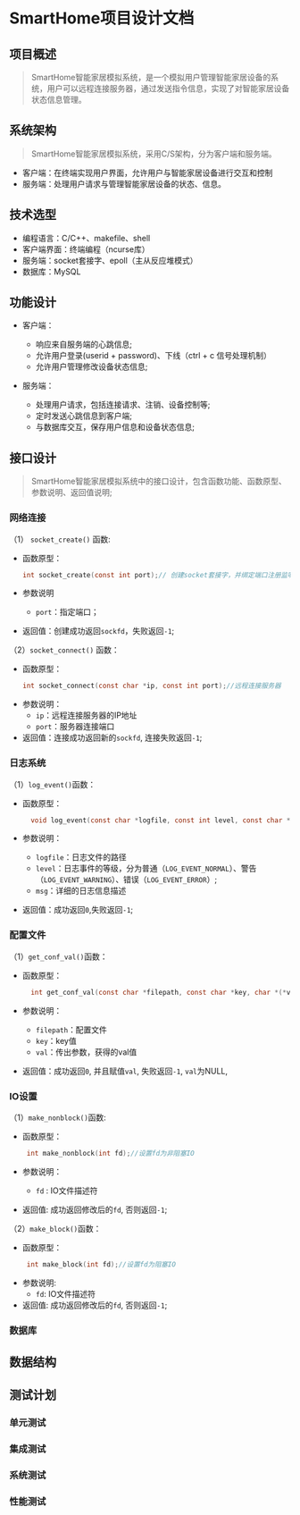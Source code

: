 # SmartHome项目设计文档

## 项目概述
> SmartHome智能家居模拟系统，是一个模拟用户管理智能家居设备的系统，用户可以远程连接服务器，通过发送指令信息，实现了对智能家居设备状态信息管理。

## 系统架构
> SmartHome智能家居模拟系统，采用C/S架构，分为客户端和服务端。

- 客户端：在终端实现用户界面，允许用户与智能家居设备进行交互和控制
- 服务端：处理用户请求与管理智能家居设备的状态、信息。

## 技术选型

- 编程语言：C/C++、makefile、shell
- 客户端界面：终端编程（ncurse库）
- 服务端：socket套接字、epoll（主从反应堆模式）
- 数据库：MySQL


## 功能设计

- 客户端：
  - 响应来自服务端的心跳信息;
  - 允许用户登录(userid + password)、下线（ctrl + c 信号处理机制）
  - 允许用户管理修改设备状态信息;
    
- 服务端：
  - 处理用户请求，包括连接请求、注销、设备控制等;
  - 定时发送心跳信息到客户端;
  - 与数据库交互，保存用户信息和设备状态信息;
  
## 接口设计
> SmartHome智能家居模拟系统中的接口设计，包含函数功能、函数原型、参数说明、返回值说明;

### 网络连接

 （1） `socket_create()` 函数:
  - 函数原型：
    ```C
    int socket_create(const int port);// 创建socket套接字，并绑定端口注册监听事件

    ```
  - 参数说明
     - `port`：指定端口；

  - 返回值：创建成功返回`sockfd`，失败返回`-1`;

  （2）`socket_connect()` 函数：
  - 函数原型：
     ```C
    int socket_connect(const char *ip, const int port);//远程连接服务器
     ```
  - 参数说明：
    - `ip`：远程连接服务器的IP地址
    - `port`：服务器连接端口
  - 返回值：连接成功返回新的`sockfd`, 连接失败返回`-1`;
    
### 日志系统
（1）`log_event()`函数：
 - 函数原型：
   ```C
     void log_event(const char *logfile, const int level, const char *msg);//向日志文件中打印日志信息
   ```
 - 参数说明：
   - `logfile`：日志文件的路径
   - `level`：日志事件的等级，分为普通（`LOG_EVENT_NORMAL`）、警告（`LOG_EVENT_WARNING`）、错误（`LOG_EVENT_ERROR`）;
   - `msg`：详细的日志信息描述
     
 - 返回值：成功返回`0`,失败返回`-1`;

### 配置文件
（1）`get_conf_val()`函数：

  - 函数原型：

    ```C
      int get_conf_val(const char *filepath, const char *key, char *(*val));//根据key获取val;
    ```
  - 参数说明：
    - `filepath`：配置文件
    - `key`：key值
    - `val`：传出参数，获得的val值
  
  - 返回值：成功返回`0`, 并且赋值`val`, 失败返回`-1`, `val`为NULL,

### IO设置
（1）`make_nonblock()`函数:
 - 函数原型：
  
    ```C
     int make_nonblock(int fd);//设置fd为非阻塞IO
    ```
 - 参数说明：
   - `fd` : IO文件描述符

 - 返回值: 成功返回修改后的`fd`, 否则返回`-1`;

（2）`make_block()`函数：
  - 函数原型：
    ```C
     int make_block(int fd);//设置fd为阻塞IO
    ```
  - 参数说明:
    - `fd`: IO文件描述符
  - 返回值: 成功返回修改后的`fd`, 否则返回`-1`;




### 数据库


## 数据结构

## 测试计划

### 单元测试

### 集成测试

### 系统测试

### 性能测试


